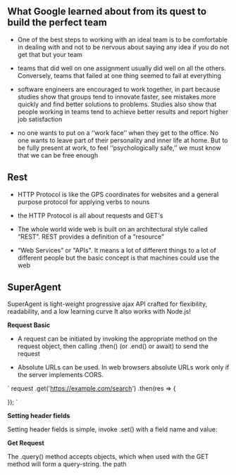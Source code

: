 ## What Google learned about from its quest to build the perfect team

* One of the best steps to working with an ideal team is to be comfortable in dealing with and not to be nervous about saying any idea if you do not get that but your team

*  teams that did well on one assignment usually did well on all the others. Conversely, teams that failed at one thing seemed to fail at everything

* software engineers are encouraged to work together, in part because studies show that groups tend to innovate faster, see mistakes more quickly and find better solutions to problems. Studies also show that people working in teams tend to achieve better results and report higher job satisfaction

*  no one wants to put on a ‘‘work face’’ when they get to the office. No one wants to leave part of their personality and inner life at home. But to be fully present at work, to feel ‘‘psychologically safe,’’ we must know that we can be free enough




## Rest
* HTTP Protocol is like the GPS coordinates for websites and  a general purpose protocol for applying verbs to nouns

* the HTTP Protocol is all about requests and GET's

* The whole world wide web is built on an architectural style called “REST”. REST provides a definition of a “resource”


 * “Web Services” or "APIs". It means a lot of different things to a lot of different people but the basic concept is that machines could use the web


## SuperAgent
 SuperAgent is light-weight progressive ajax API crafted for flexibility, readability, and a low learning curve It also works with Node.js!

**Request Basic**
 * A request can be initiated by invoking the appropriate method on the request object, then calling .then() (or .end() or await) to send the request
 
 * Absolute URLs can be used. In web browsers absolute URLs work only if the server implements CORS.

 `
  request
   .get('https://example.com/search')
   .then(res => {

   });
   `

   **Setting header fields**

   Setting header fields is simple, invoke .set() with a field name and value:

   **Get Request**

   The .query() method accepts objects, which when used with the GET method will form a query-string. the path 





